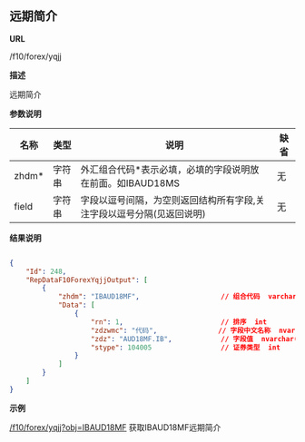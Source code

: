  	
## 远期简介

**URL**

/f10/forex/yqjj

**描述**

远期简介

**参数说明**

|名称|类型|说明|缺省|
| -------- | -------- | -------- | -------- |
|zhdm\*|字符串|外汇组合代码\*表示必填，必填的字段说明放在前面。如IBAUD18MS|无|
|field|字符串|字段以逗号间隔，为空则返回结构所有字段,关注字段以逗号分隔(见返回说明)|无|


**结果说明**

```json

{
	"Id": 248,
    "RepDataF10ForexYqjjOutput": [
        {
            "zhdm": "IBAUD18MF",					// 组合代码  varchar(25)
            "Data": [
                {
                    "rn": 1,						// 排序  int                
                    "zdzwmc": "代码",               // 字段中文名称  nvarchar(250)  
                    "zdz": "AUD18MF.IB",            // 字段值  nvarchar(-1)      
                    "stype": 104005                 // 证券类型  int              
                }
            ]
	   	}
	]
}
```

**示例**

[/f10/forex/yqjj?obj=IBAUD18MF]($APIHOST$/f10/forex/yqjj?obj=IBAUD18MF)
获取IBAUD18MF远期简介
